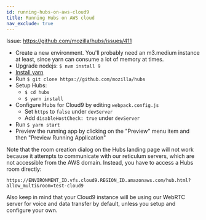 ```yaml
---
id: running-hubs-on-aws-cloud9
title: Running Hubs on AWS cloud
nav_exclude: true
---
```


Issue: https://github.com/mozilla/hubs/issues/411

- Create a new environment. You'll probably need an m3.medium instance at least, since yarn can consume a lot of memory at times.
- Upgrade nodejs: `$ nvm install 9`
- [Install yarn](https://yarnpkg.com/en/docs/install#centos-stable)
- Run `$ git clone https://github.com/mozilla/hubs`
- Setup Hubs:
  - `$ cd hubs`
  - `$ yarn install`
- Configure Hubs for Cloud9 by editing `webpack.config.js`
  - Set `https` to `false` under `devServer`
  - Add `disableHostCheck: true` under `devServer`
- Run `$ yarn start`
- Preview the running app by clicking on the "Preview" menu item and then "Preview Running Application"

Note that the room creation dialog on the Hubs landing page will not work because it attempts to communicate with our reticulum servers, which are not accessible from the AWS domain. Instead, you have to access a Hubs room directly:

`https://ENVIRONMENT_ID.vfs.cloud9.REGION_ID.amazonaws.com/hub.html?allow_multi&room=test-cloud9`

Also keep in mind that your Cloud9 instance will be using our WebRTC server for voice and data transfer by default, unless you setup and configure your own.